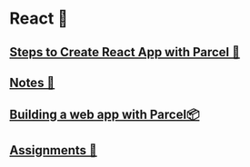 # React 🚀
## [Steps to Create React App with Parcel 🚀](https://github.com/vaibhav1281/Namaste-React/blob/main/React-Day-2/Notes/README.md)
## [Notes 📝](https://github.com/vaibhav1281/Namaste-React/blob/main/React-Day-2/Notes/README.md)

## [Building a web app with Parcel📦](https://github.com/vaibhav1281/Namaste-React/blob/main/Building%20a%20web%20app%20with%20Parcel/README.md)

## [Assignments 📔](https://github.com/vaibhav1281/Namaste-React/blob/main/React-Day-1/README.md)



